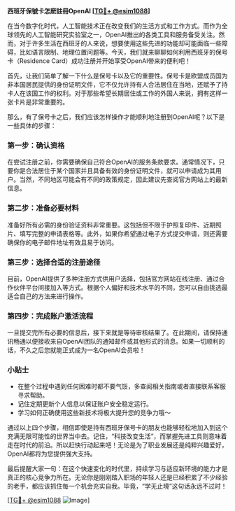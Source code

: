 **西班牙保號卡怎麽註冊OpenAI [[TG💪+ @esim1088](https://t.me/s/esim1088)]**

在当今数字化时代，人工智能技术正在改变我们的生活方式和工作方式。而作为全球领先的人工智能研究实验室之一，OpenAI推出的各类工具和服务备受关注。然而，对于许多生活在西班牙的人来说，想要使用这些先进的功能却可能面临一些障碍，比如语言限制、地理位置问题等。今天，我们就来聊聊如何利用西班牙的保号卡（Residence Card）成功注册并开始享受OpenAI带来的便利吧！

首先，让我们简单了解一下什么是保号卡以及它的重要性。保号卡是欧盟成员国为非本国居民提供的身份证明文件，它不仅允许持有人合法居住在当地，还赋予了持卡人在该国工作的权利。对于那些希望长期居住或工作的外国人来说，拥有这样一张卡片是非常重要的。

那么，有了保号卡之后，我们应该怎样操作才能顺利地注册到OpenAI呢？以下是一些具体的步骤：

### 第一步：确认资格

在尝试注册之前，你需要确保自己符合OpenAI的服务条款要求。通常情况下，只要你是合法居住于某个国家并且具备有效的身份证明文件，就可以申请成为其用户。当然，不同地区可能会有不同的政策规定，因此建议先查阅官方网站上的最新信息。

### 第二步：准备必要材料

准备好所有必需的身份验证资料非常重要。这包括但不限于护照复印件、近期照片、填写完整的申请表格等。此外，如果你希望通过电子方式提交申请，则还需要确保你的电子邮件地址有效且易于访问。

### 第三步：选择合适的注册途径

目前，OpenAI提供了多种注册方式供用户选择，包括官方网站在线注册、通过合作伙伴平台间接加入等方式。根据个人偏好和技术水平的不同，您可以自由挑选最适合自己的方法来进行操作。

### 第四步：完成账户激活流程

一旦提交完所有必要的信息后，接下来就是等待审核结果了。在此期间，请保持通讯畅通以便接收来自OpenAI团队的通知邮件或其他形式的消息。如果一切顺利的话，不久之后您就能正式成为一名OpenAI会员啦！

### 小贴士

- 在整个过程中遇到任何困难时都不要气馁，多查阅相关指南或者直接联系客服寻求帮助。
- 记住定期更新个人信息以保证账户安全稳定运行。
- 学习如何正确使用这些新技术将极大提升您的竞争力哦～

通过以上四个步骤，相信即使是持有西班牙保号卡的朋友也能够轻松地加入到这个充满无限可能性的世界当中去。记住，“科技改变生活”，而掌握先进工具则意味着走在时代的前沿。所以赶快行动起来吧！无论是为了职业发展还是纯粹兴趣爱好，OpenAI都将为您提供强大支持。

最后提醒大家一句：在这个快速变化的时代里，持续学习与适应新环境的能力才是真正的核心竞争力所在。无论你是刚刚踏入职场的年轻人还是已经积累了不少经验的老手，都应该抓住每一个机会充实自我。毕竟，“学无止境”这句话永远不过时！

[[TG💪+ @esim1088](https://t.me/s/esim1088) ![Image](https://i.postimg.cc/4NQfJmqS/Snipaste-2025-05-13-00-14-12.png)]